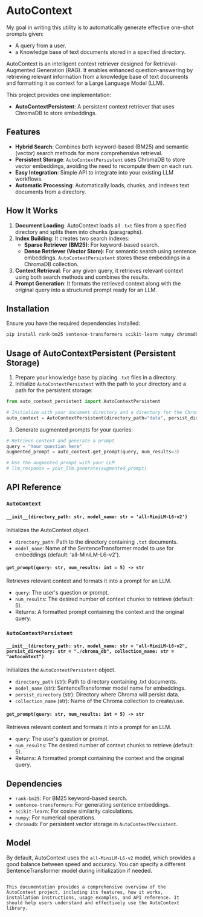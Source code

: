 # AutoContext

My goal in writing this utility is to automatically generate effective one-shot prompts given:
- A query from a user.
- a Knowledge base of text documents stored in a specified directory.

AutoContext is an intelligent context retriever designed for Retrieval-Augmented Generation (RAG). It enables enhanced question-answering by retrieving relevant information from a knowledge base of text documents and formatting it as context for a Large Language Model (LLM).

This project provides one implementation:
- **AutoContextPersistent**: A persistent context retriever that uses ChromaDB to store embeddings.

## Features

- **Hybrid Search**: Combines both keyword-based (BM25) and semantic (vector) search methods for more comprehensive retrieval.
- **Persistent Storage**: `AutoContextPersistent` uses ChromaDB to store vector embeddings, avoiding the need to recompute them on each run.
- **Easy Integration**: Simple API to integrate into your existing LLM workflows.
- **Automatic Processing**: Automatically loads, chunks, and indexes text documents from a directory.

## How It Works

1. **Document Loading**: AutoContext loads all `.txt` files from a specified directory and splits them into chunks (paragraphs).
2. **Index Building**: It creates two search indexes:
   - **Sparse Retriever (BM25)**: For keyword-based search.
   - **Dense Retriever (Vector Store)**: For semantic search using sentence embeddings. `AutoContextPersistent` stores these embeddings in a ChromaDB collection.
3. **Context Retrieval**: For any given query, it retrieves relevant context using both search methods and combines the results.
4. **Prompt Generation**: It formats the retrieved context along with the original query into a structured prompt ready for an LLM.

## Installation

Ensure you have the required dependencies installed:

```bash
pip install rank-bm25 sentence-transformers scikit-learn numpy chromadb
```

## Usage of AutoContextPersistent (Persistent Storage)

1. Prepare your knowledge base by placing `.txt` files in a directory.
2. Initialize `AutoContextPersistent` with the path to your directory and a path for the persistent storage:

```python
from auto_context_persistent import AutoContextPersistent

# Initialize with your document directory and a directory for the ChromaDB database
auto_context = AutoContextPersistent(directory_path="data", persist_directory="./chroma_db")
```

3. Generate augmented prompts for your queries:

```python
# Retrieve context and generate a prompt
query = "Your question here"
augmented_prompt = auto_context.get_prompt(query, num_results=3)

# Use the augmented prompt with your LLM
# llm_response = your_llm.generate(augmented_prompt)
```

## API Reference

### `AutoContext`

#### `__init__(directory_path: str, model_name: str = 'all-MiniLM-L6-v2')`

Initializes the AutoContext object.

- `directory_path`: Path to the directory containing `.txt` documents.
- `model_name`: Name of the SentenceTransformer model to use for embeddings (default: 'all-MiniLM-L6-v2').

#### `get_prompt(query: str, num_results: int = 5) -> str`

Retrieves relevant context and formats it into a prompt for an LLM.

- `query`: The user's question or prompt.
- `num_results`: The desired number of context chunks to retrieve (default: 5).
- Returns: A formatted prompt containing the context and the original query.

### `AutoContextPersistent`

#### `__init__(directory_path: str, model_name: str = "all-MiniLM-L6-v2", persist_directory: str = "./chroma_db", collection_name: str = "autocontext")`

Initializes the `AutoContextPersistent` object.

- `directory_path` (str): Path to directory containing .txt documents.
- `model_name` (str): SentenceTransformer model name for embeddings.
- `persist_directory` (str): Directory where Chroma will persist data.
- `collection_name` (str): Name of the Chroma collection to create/use.

#### `get_prompt(query: str, num_results: int = 5) -> str`

Retrieves relevant context and formats it into a prompt for an LLM.

- `query`: The user's question or prompt.
- `num_results`: The desired number of context chunks to retrieve (default: 5).
- Returns: A formatted prompt containing the context and the original query.


## Dependencies

- `rank-bm25`: For BM25 keyword-based search.
- `sentence-transformers`: For generating sentence embeddings.
- `scikit-learn`: For cosine similarity calculations.
- `numpy`: For numerical operations.
- `chromadb`: For persistent vector storage in `AutoContextPersistent`.

## Model

By default, AutoContext uses the `all-MiniLM-L6-v2` model, which provides a good balance between speed and accuracy. You can specify a different SentenceTransformer model during initialization if needed.
```

This documentation provides a comprehensive overview of the AutoContext project, including its features, how it works, installation instructions, usage examples, and API reference. It should help users understand and effectively use the AutoContext library.
